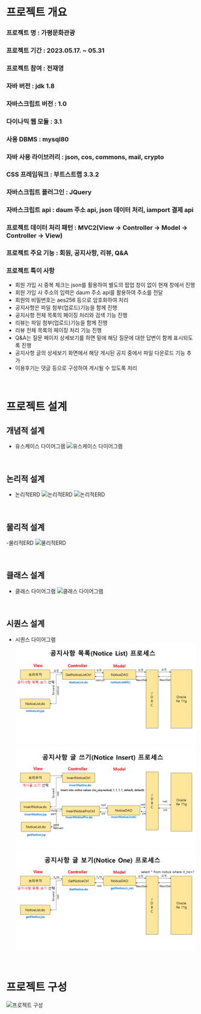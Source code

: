 # 프로젝트 개요

### 프로젝트 명 : 가평문화관광
### 프로젝트 기간 : 2023.05.17. ~ 05.31
### 프로젝트 참여 : 전재영
### 자바 버전 : jdk 1.8
### 자바스크립트 버전 : 1.0
### 다이나믹 웹 모듈 : 3.1
### 사용 DBMS : mysql80
### 자바 사용 라이브러리 : json, cos, commons, mail, crypto
### CSS 프레임워크 : 부트스트랩 3.3.2
### 자바스크립트 플러그인 : JQuery
### 자바스크립트 api : daum 주소 api, json 데이터 처리, iamport 결제 api
### 프로젝트 데이터 처리 패턴 : MVC2(View -> Controller -> Model -> Controller -> View)
### 프로젝트 주요 기능 : 회원, 공지사항, 리뷰, Q&A

### 프로젝트 특이 사항
- 회원 가입 시 중복 체크는 json를 활용하여 별도의 팝업 창이 없이 현재 창에서 진행
- 회원 가입 시 주소의 입력은 daum 주소 api를 활용하여 주소를 전달
- 회원의 비밀번호는 aes256 등으로 암호화하여 처리
- 공지사항은 파일 첨부(업로드)기능을 함께 진행
- 공지사항 전체 목록의 페이징 처리와 검색 기능 진행
- 리뷰는 파일 첨부(업로드)기능을 함께 진행
- 리뷰 전체 목록의 페이징 처리 기능 진행
- Q&A는 질문 페이지 상세보기를 하면 밑에 해당 질문에 대한 답변이 함께 표시되도록 진행
- 공지사항 글의 상세보기 화면에서 해당 게시된 공지 중에서 파일 다운로드 기능 추가
- 이용후기는 댓글 등으로 구성하여 게시될 수 있도록 처리

<br>

# 프로젝트 설계

## 개념적 설계
- 유스케이스 다이어그램
![유스케이스 다이어그램](./img/uscase.PNG "유스케이스 다이어그램")

<br>

## 논리적 설계
- 논리적ERD
![논리적ERD](./img/nerd.PNG "논리적 ERD")
![논리적ERD](./img/n.PNG "논리적 ERD")

<br>

## 물리적 설계
-물리적ERD
![물리적ERD](./img/merd.PNG "물리적 ERD")

<br>

## 클래스 설계
- 클래스 다이어그램
![클래스 다이어그램](./img/cd.PNG "클래스 다이어그램")

<br>

## 시퀀스 설계
- 시퀀스 다이어그램
![공지사항목록 프로세스](./img/mvc1.PNG "공지사항목록 프로세스")
![공지사항목록 프로세스](./img/mvc2.PNG "공지사항목록 프로세스")
![공지사항목록 프로세스](./img/mvc3.PNG "공지사항목록 프로세스")


<br>

# 프로젝트 구성
![프로젝트 구성](./img/list.PNG "프로젝트 구성")







